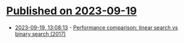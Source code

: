 # [Published on 2023-09-19](index.md)

* [2023-09-19, 13:08:13](https://lobste.rs/s/ctmitn/performance_comparison_linear_search_vs) - [Performance comparison: linear search vs binary search (2017)](https://dirtyhandscoding.github.io/posts/performance-comparison-linear-search-vs-binary-search.html)
